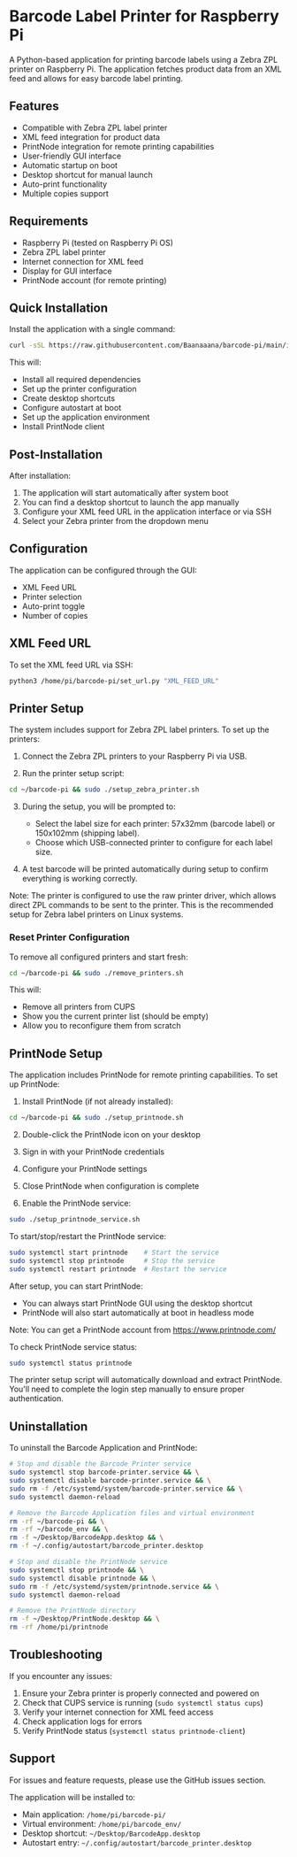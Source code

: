 # Barcode Label Printer for Raspberry Pi

A Python-based application for printing barcode labels using a Zebra ZPL printer on Raspberry Pi. The application fetches product data from an XML feed and allows for easy barcode label printing.

## Features
- Compatible with Zebra ZPL label printer
- XML feed integration for product data
- PrintNode integration for remote printing capabilities
- User-friendly GUI interface
- Automatic startup on boot
- Desktop shortcut for manual launch
- Auto-print functionality
- Multiple copies support

## Requirements
- Raspberry Pi (tested on Raspberry Pi OS)
- Zebra ZPL label printer
- Internet connection for XML feed
- Display for GUI interface
- PrintNode account (for remote printing)

## Quick Installation
Install the application with a single command:
```bash
curl -sSL https://raw.githubusercontent.com/Baanaaana/barcode-pi/main/install_barcode_app.sh | bash
```

This will:
- Install all required dependencies
- Set up the printer configuration
- Create desktop shortcuts
- Configure autostart at boot
- Set up the application environment
- Install PrintNode client

## Post-Installation
After installation:
1. The application will start automatically after system boot
2. You can find a desktop shortcut to launch the app manually
3. Configure your XML feed URL in the application interface or via SSH
4. Select your Zebra printer from the dropdown menu

## Configuration
The application can be configured through the GUI:
- XML Feed URL
- Printer selection
- Auto-print toggle
- Number of copies

## XML Feed URL
To set the XML feed URL via SSH:
```bash
python3 /home/pi/barcode-pi/set_url.py "XML_FEED_URL"
```

## Printer Setup
The system includes support for Zebra ZPL label printers. To set up the printers:

1. Connect the Zebra ZPL printers to your Raspberry Pi via USB.

2. Run the printer setup script:
```bash
cd ~/barcode-pi && sudo ./setup_zebra_printer.sh
```

3. During the setup, you will be prompted to:
   - Select the label size for each printer: 57x32mm (barcode label) or 150x102mm (shipping label).
   - Choose which USB-connected printer to configure for each label size.

4. A test barcode will be printed automatically during setup to confirm everything is working correctly.

Note: The printer is configured to use the raw printer driver, which allows direct ZPL commands to be sent to the printer. This is the recommended setup for Zebra label printers on Linux systems.

### Reset Printer Configuration
To remove all configured printers and start fresh:

```bash
cd ~/barcode-pi && sudo ./remove_printers.sh
```

This will:
- Remove all printers from CUPS
- Show you the current printer list (should be empty)
- Allow you to reconfigure them from scratch

## PrintNode Setup
The application includes PrintNode for remote printing capabilities. To set up PrintNode:

1. Install PrintNode (if not already installed):
```bash
cd ~/barcode-pi && sudo ./setup_printnode.sh
```

2. Double-click the PrintNode icon on your desktop

3. Sign in with your PrintNode credentials

4. Configure your PrintNode settings

5. Close PrintNode when configuration is complete

6. Enable the PrintNode service:
```bash
sudo ./setup_printnode_service.sh
```

To start/stop/restart the PrintNode service:
```bash
sudo systemctl start printnode    # Start the service
sudo systemctl stop printnode     # Stop the service
sudo systemctl restart printnode  # Restart the service
```

After setup, you can start PrintNode:
- You can always start PrintNode GUI using the desktop shortcut
- PrintNode will also start automatically at boot in headless mode

Note: You can get a PrintNode account from https://www.printnode.com/

To check PrintNode service status:
```bash
sudo systemctl status printnode
```

The printer setup script will automatically download and extract PrintNode. You'll need to complete the login step manually to ensure proper authentication.

## Uninstallation
To uninstall the Barcode Application and PrintNode:

```bash
# Stop and disable the Barcode Printer service
sudo systemctl stop barcode-printer.service && \
sudo systemctl disable barcode-printer.service && \
sudo rm -f /etc/systemd/system/barcode-printer.service && \
sudo systemctl daemon-reload

# Remove the Barcode Application files and virtual environment
rm -rf ~/barcode-pi && \
rm -rf ~/barcode_env && \
rm -f ~/Desktop/BarcodeApp.desktop && \
rm -f ~/.config/autostart/barcode_printer.desktop

# Stop and disable the PrintNode service
sudo systemctl stop printnode && \
sudo systemctl disable printnode && \
sudo rm -f /etc/systemd/system/printnode.service && \
sudo systemctl daemon-reload

# Remove the PrintNode directory
rm -f ~/Desktop/PrintNode.desktop && \
rm -rf /home/pi/printnode
```

## Troubleshooting
If you encounter any issues:
1. Ensure your Zebra printer is properly connected and powered on
2. Check that CUPS service is running (`sudo systemctl status cups`)
3. Verify your internet connection for XML feed access
4. Check application logs for errors
5. Verify PrintNode status (`systemctl status printnode-client`)

## Support
For issues and feature requests, please use the GitHub issues section.

The application will be installed to:
- Main application: `/home/pi/barcode-pi/`
- Virtual environment: `/home/pi/barcode_env/`
- Desktop shortcut: `~/Desktop/BarcodeApp.desktop`
- Autostart entry: `~/.config/autostart/barcode_printer.desktop`